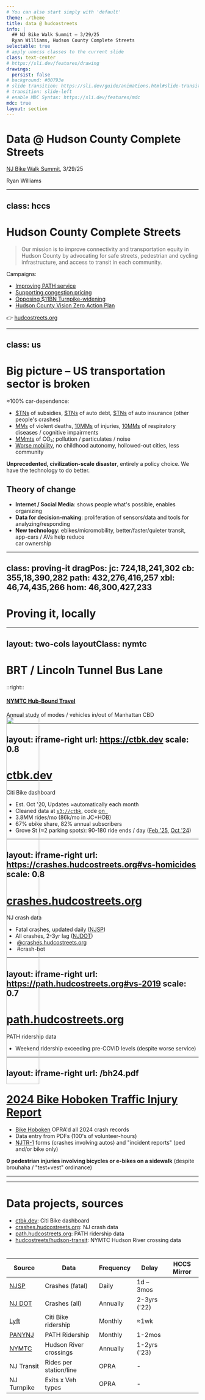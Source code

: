 ```yaml
---
# You can also start simply with 'default'
theme: ./theme
title: data @ hudcostreets
info: |
  ## NJ Bike Walk Summit – 3/29/25
  Ryan Williams, Hudson County Complete Streets
selectable: true
# apply unocss classes to the current slide
class: text-center
# https://sli.dev/features/drawing
drawings:
  persist: false
# background: #00793e
# slide transition: https://sli.dev/guide/animations.html#slide-transitions
# transition: slide-left
# enable MDC Syntax: https://sli.dev/features/mdc
mdc: true
layout: section
---
```


# Data @ Hudson County Complete Streets

[NJ Bike Walk Summit], 3/29/25

Ryan Williams

[NJ Bike Walk Summit]: https://njbwc.org/summit-2025/

---
class: hccs
---
# Hudson County Complete Streets
> Our mission is to improve connectivity and transportation equity in Hudson County by advocating for safe streets, pedestrian and cycling infrastructure, and access to transit in each community.

Campaigns:
- [Improving PATH service][PATH]
- [Supporting congestion pricing][CP]
- [Opposing $11BN Turnpike-widening][TA]
- [Hudson County Vision Zero Action Plan][VZ]

👉 [hudcostreets.org]

<style>
.slidev-layout.hccs {
  h1 { margin-bottom: 0 }
  p { margin: 0.4rem 0; }
  li { line-height: 2rem }
  blockquote { width: 75% }
  img {
    position: absolute;
    object-fit: cover;
    object-position: top center;
    /*TODO: put these in an actual grid*/
    &[src="/vz.png"] {
      right: 1.3%;
      /*top: 15%;*/
      bottom: 36%;
      width: 22.5%;
      /*height: 50%;*/
    }
    &[src="/path.jpg"] {
      width: 27%;
      height: 36.5%;
      bottom: 36%;
      right: 25%;
      object-fit: cover;
      object-position: top center;
    }
  }

  .imgs {
    display: flex;
    height: 32%;
    position: absolute;
    bottom: 2%;
    width: 100%;
    gap: 1.5%;
    & > div {
      flex: 0 0 auto; /* Don't grow or shrink */
      height: 100%;
      position: relative;
    }
    img {
      height: 100%;
      object-fit: contain;
      position: static;
      left: auto;
    }
  }
}
/* TODO: theme var */
.dark img { border: 1px solid white }
.light img { border: 3px solid #00793f }
</style>

<div class="imgs">
  <div><a href="https://turnpiketrap.org/"><img src="/tt.png"/></a></div>
  <div><a href="https://newsletter.hudcostreets.org/archive/save-our-hudson-county-buses-deadline-august-16/"><img src="/bus.jpeg"/></a></div>
  <div><a href="https://newsletter.hudcostreets.org/archive/action-alert-tell-gov-murphy-142m-for-nj-transit/"><img src="/njt.jpeg"/></a></div>
</div>
<a href="https://hudcostreets.org/panynj"><img src="/path.jpg"/></a>
<a href="https://newsletter.hudcostreets.org/archive/january-2025-vision-zero-plan-launch-jan-11/"><img src="/vz.png"/></a>

[PATH]: https://hudcostreets.org/panynj
[CP]: https://nyc.streetsblog.org/2025/03/21/advocates-demand-new-jersey-agencies-cough-up-congestion-pricing-data
[TA]: https://www.nj.com/traffic/2025/03/nj-turnpike-widening-opponents-demand-fresh-cost-and-traffic-numbers-for-107-b-project.html?gift=81525149-0b28-4c98-bd63-b6241996fd00
[VZ]: https://newsletter.hudcostreets.org/archive/january-2025-vision-zero-plan-launch-jan-11/

[hudcostreets.org]: https://hudcostreets.org/
[tt]: https://turnpiketrap.org/
[bus]: https://newsletter.hudcostreets.org/archive/save-our-hudson-county-buses-deadline-august-16/
[njt]: https://newsletter.hudcostreets.org/archive/action-alert-tell-gov-murphy-142m-for-nj-transit/
[vzi]: https://newsletter.hudcostreets.org/archive/january-2025-vision-zero-plan-launch-jan-11/

---
class: us
---
# Big picture – US transportation sector is broken
≈100% car-dependence:

- [\$TNs][IMF] of subsidies, [\$TNs][debt] of auto debt, [\$TNs][insurance] of auto insurance (other people's crashes)
- [MMs][deaths] of violent deaths, [10MMs][injuries] of injuries, [10MMs][disease] of respiratory diseases / cognitive impairments
- [MMmts][CO2] of CO₂; pollution / particulates / noise
- [Worse mobility][cn hsr], no childhood autonomy, hollowed-out cities, less community

[IMF]: https://www.imf.org/en/Topics/climate-change/energy-subsidies
[debt]: https://www.lendingtree.com/auto/debt-statistics/
[insurance]: https://www.statista.com/outlook/fmo/insurances/non-life-insurances/motor-vehicle-insurance/united-states
[deaths]: https://en.wikipedia.org/wiki/Motor_vehicle_fatality_rate_in_U.S._by_year#By_year
[injuries]: https://crashstats.nhtsa.dot.gov/Api/Public/ViewPublication/813560#:~:text=In%202022%20an%20estimated%202.38,injured%20from%202020%20to%202021.
[disease]: https://www.who.int/data/gho/data/themes/topics/indicator-groups/indicator-group-details/GHO/ambient-air-pollution
[CO2]: https://www.eia.gov/tools/faqs/faq.php?id=307&t=10

[shinkansen]: https://en.wikipedia.org/wiki/Shinkansen#Safety_record
[cn hsr]: https://www.threads.net/@thetransitguy/post/DGY0GP6B3hD/video-this-is-the-beijing-shanghai-corridor-which-takes-4-hours-and-18-minutes-to-cove
[world transit]: https://www.thetransportpolitic.com/2023/06/07/once-a-leader-in-urban-rail-investment-the-united-states-now-trails/

**Unprecedented, civilization-scale disaster**, entirely a policy choice. We have the technology to do better.

<style>
.slidev-layout.us {
  h2 {
    margin-top: 1.7rem;
    margin-bottom: 0.5rem;
  }
}</style>
## Theory of change
- **Internet / Social Media**: shows people what's possible, enables organizing
- **Data for decision-making**: proliferation of sensors/data and tools for analyzing/responding
- **New technology**: ebikes/micromobility, better/faster/quieter transit, app-cars / AVs help reduce <br/>car ownership

---
class: proving-it
dragPos:
  jc: 724,18,241,302
  cb: 355,18,390,282
  path: 432,276,416,257
  xbl: 46,74,435,266
  hom: 46,300,427,233
---

<style>
.slidev-layout.proving-it {
  padding-top: 1.6rem;
  h1 {
    /*position: relative;*/
    /*z-index: 200;*/
  }
  img {
    width: 100%;
    height: 100%;
  }
}
</style>

<!--
<div v-drag="'jc'"><img src="/pbls-roads.gif" class="jc" /></div>
<div v-drag="'cb'"><img src="/g2410.png" class="cb"/></div>
<div v-drag="'path'"><img src="/path-vs19.png" class="path"/></div>
<div v-drag="'xbl'"><img src="/xbl2.png" class="xbl"/></div>
<div v-drag="'hom'"><img class="hom" src="/hom.png"/></div>
-->

<div v-drag="'jc'"><a target="_blank" href="https://map.bikejc.org/?ll=40.720_-74.068&z=14"><img src="/pbls-roads.gif" class="jc" /></a></div>
<div v-drag="'cb'"><a target="_blank" href="https://ctbk.dev/stations?ll=40.717-74.045&z=15&ss=JC115&ym=2410"><img src="/g2410.png" class="cb"/></a></div>
<div v-drag="'path'"><a target="_blank" href="https://path.hudcostreets.org/#vs-2019"><img src="/path-vs19.png" class="path"/></a></div>
<div v-drag="'xbl'"><a target="_blank" href="https://github.com/hudcostreets/hudson-transit"><img src="/xbl2.png" class="xbl"/></a></div>
<div v-drag="'hom'"><a target="_blank" href="https://crashes.hudcostreets.org/#vs-homicides"><img class="hom" src="/hom.png"/></a></div>

# Proving it, locally

[hom-cmp]: https://crashes.hudcostreets.org/#vs-homicides
[xbl]: https://github.com/hudcostreets/hudson-transit
[grove-2410]: https://ctbk.dev/stations?ll=40.717-74.045&z=15&ss=JC115&ym=2410
[path]: https://path.hudcostreets.org/#vs-2019

---
layout: two-cols
layoutClass: nymtc
---

<style>
.slidev-layout.nymtc {
  padding: 2rem 2.5rem 2rem 1.5rem;
  grid-template-columns: 70% 30%;
  gap: 1rem;
  img {
    position: absolute;
    bottom: 0;
  }
  .col-left, .col-right {
    position: relative;
  }
}
</style>

# BRT / Lincoln Tunnel Bus Lane

<a href="https://github.com/hudcostreets/hudson-transit" target="_blank"><img src="/xbl.png"/></a>

::right::

<h4>
  <a href="https://www.nymtc.org/en-us/Data-and-Modeling/Transportation-Data-and-Statistics/Publications/Hub-Bound-Travel" target="_blank">
    NYMTC Hub-Bound Travel
  </a>
</h4>
<p>Annual study of modes / vehicles in/out of Manhattan CBD</p>
<a href="https://www.nymtc.org/Portals/0/Pdf/Hub%20Bound/2023%20Hub%20Bound/2023%20Hub%20Bound%20Report-%203.18.25.pdf?ver=7S_sDok5O_aw9bEN3A-NjA%3d%3d" target="_blank">
  <img src="/nymtc-hbt.png"/>
</a>

---
layout: iframe-right
url: https://ctbk.dev
scale: 0.8
---
<style>
  .slidev-page-6 .slidev-layout {
    padding: 2rem 1rem 0 2rem;
    img {
      height: 13.5rem;
      position: absolute;
      padding-left: 1rem;
      bottom: 2%;
    }
    img[src*="cb-hc"] {
      z-index: 10;
      right: 0;
      top: 0;
      height: 100%;
      /* border: 2px solid black; */
      margin: auto;
    }
  }
</style>

# [ctbk.dev]
Citi Bike dashboard

- Est. Oct '20, Updates ≈automatically each month
- Cleaned data at [`s3://ctbk`], code [on &nbsp;<logos-github-icon color="white" />][ctbk gh]
- 3.8MM rides/mo (86k/mo in JC+HOB)
- 67% ebike share, 82% annual subscribers
- Grove St (≈2 parking spots): 90-180 ride ends / day ([Feb '25][2502], [Oct '24][2410])

[![](/g2410.png)][2410]

<img v-click src="/cb-hc-opp.png" />

<!--
Show JC+HOB plateau, ebike share over time, Grove St 80/day in Feb '25
-->

[ctbk.dev]: https://ctbk.dev
[`s3://ctbk`]: https://ctbk.s3.amazonaws.com/index.html
[ctbk gh]: https://github.com/neighbor-ryan/ctbk.dev
[2410]: https://ctbk.dev/stations?ll=40.717-74.045&z=15&ss=JC115&ym=2410
[2502]: https://ctbk.dev/stations?ll=40.717-74.045&z=15&ss=JC115&ym=2502

---
layout: iframe-right
url: https://crashes.hudcostreets.org#vs-homicides
scale: 0.8
---
# [crashes.hudcostreets.org]
NJ crash data
- Fatal crashes, updated daily ([NJSP])
- All crashes, 2-3yr lag ([NJDOT])
- <logos-bluesky/> &nbsp;[@crashes.hudcostreets.org]
- <logos-slack-icon/> &nbsp;#crash-bot

<style>
p {
  margin-bottom: 0.5rem;
}
img {
  width: 30%;
  height: 49%;
  object-fit: cover;
  object-position: top left;
  position: absolute;
  bottom: 2.8%;
}
</style>

<img src="/crash-bot.png"/>

[NJSP]: https://www.nj.gov/njsp/info/fatalacc/index.shtml
[NJDOT]: https://www.nj.gov/transportation/refdata/accident/rawdata01-current.shtm
[crashes.hudcostreets.org]: https://crashes.hudcostreets.org
[@crashes.hudcostreets.org]: https://bsky.app/profile/crashes.hudcostreets.org

---
layout: iframe-right
url: https://path.hudcostreets.org#vs-2019
scale: 0.7
---
# [path.hudcostreets.org]
PATH ridership data
- Weekend ridership exceeding pre-COVID levels (despite worse service)

[path.hudcostreets.org]: https://path.hudcostreets.org

---
layout: iframe-right
url: /bh24.pdf
---
<style>.slidev-page-9 h1 { line-height: 3.3rem; }</style>

# [2024 Bike Hoboken Traffic Injury Report][bh24]
- [Bike Hoboken] OPRA'd all 2024 crash records
- Data entry from PDFs (100's of volunteer-hours)
- [NJTR-1] forms (crashes involving autos) and "incident reports" (ped and/or bike only)

**0 pedestrian injuries involving bicycles or e-bikes on a sidewalk** (despite brouhaha / "test+vest" ordinance)

[bh24]: https://www.bikehoboken.org/articles/2024-bike-hoboken-traffic-injury-report
[Bike Hoboken]: https://www.bikehoboken.org/
[NJTR-1]: https://www.nj.gov/transportation/refdata/accident/pdf/NJTR-1CrashReportManual2023.pdf

---
---

# Data projects, sources

- [ctbk.dev]: Citi Bike dashboard
- [crashes.hudcostreets.org]: NJ crash data
- [path.hudcostreets.org]: PATH ridership data
- [hudcostreets/hudson-transit]: NYMTC Hudson River crossing data

<div style="font-size:0.5em">&nbsp;</div>

| Source   | Data                   | Frequency | Delay       | HCCS Mirror                                                                                 |
|----------|------------------------|----------|-------------|---------------------------------------------------------------------------------------------|
| [NJSP]   | Crashes (fatal)        | Daily    | 1d – 3mos   | [<logos-github-icon/>][hudcostreets/nj-crashes] [<logos-aws-s3 />][`s3://nj-crashes/njsp`]  |
| [NJ DOT] | Crashes (all)          | Annually | 2-3yrs ('22) | [<logos-github-icon/>][hudcostreets/nj-crashes] [<logos-aws-s3 />][`s3://nj-crashes/njdot`] |
| [Lyft] | Citi Bike ridership    | Monthly  | ≈1wk        | [<logos-github-icon/>][hudcostreets/ctbk.dev] [<logos-aws-s3 />][`s3://ctbk`]               |
| [PANYNJ] | PATH Ridership         | Monthly  | 1-2mos      | [<logos-github-icon/>][hudcostreets/path]                                                   |
| [NYMTC]  | Hudson River crossings | Annually | 1-2yrs ('23) | [<logos-google-drive />][HCCS NYMTC]                                                        |
| NJ Transit | Rides per station/line | OPRA     | -           | [<logos-google-drive />][HCCS NJT]                                                          |
| NJ Turnpike | Exits x Veh types      | OPRA         | -           | [<logos-google-drive />][HCCS NJTA]                                                         |

[ctbk.dev]: https://ctbk.dev
[crashes.hudcostreets.org]: https://crashes.hudcostreets.org
[path.hudcostreets.org]: https://path.hudcostreets.org
[hudcostreets/hudson-transit]: https://github.com/hudcostreets/hudson-transit

[NJSP]: https://www.nj.gov/njsp/info/fatalacc/index.shtml
[NJ DOT]: https://www.nj.gov/transportation/refdata/accident/rawdata01-current.shtm
[PANYNJ]: https://www.panynj.gov/path/en/about/stats.html
[NYMTC]: https://www.nymtc.org/en-us/Data-and-Modeling/Transportation-Data-and-Statistics/Publications/Hub-Bound-Travel
[Lyft]: https://citibikenyc.com/system-data

[`s3://nj-crashes/njsp`]: https://nj-crashes.s3.amazonaws.com/index.html#/njsp/data
[`s3://nj-crashes/njdot`]: https://nj-crashes.s3.amazonaws.com/index.html#/njdot/data
[hudcostreets/path]: https://github.com/hudcostreets/path
[hudcostreets/nj-crashes]: https://github.com/hudcostreets/nj-crashes
[hudcostreets/ctbk.dev]: https://github.com/neighbor-ryan/ctbk.dev
[HCCS NYMTC]: https://drive.google.com/drive/folders/1Dm-ZBYxWaOaGgm08XCGOZCuvU2IQaPLN
[HCCS NJTA]: https://drive.google.com/drive/folders/1Ff4TUP6MmuoGvE0qTE2cgBukoxstB-93
[HCCS NJT]: https://drive.google.com/drive/folders/1IkeX8EOavWC1uUa1eHIIbVmE8i5tDuwE
[`s3://ctbk`]: https://ctbk.s3.amazonaws.com/index.html

[gbfs]: https://github.com/MobilityData/gbfs
[cb gbfs]: https://gbfs.citibikenyc.com/gbfs/2.3/gbfs.json
[cb gbfs stations]: https://gbfs.lyft.com/gbfs/2.3/bkn/en/station_information.json
[cb gbfs status]: https://gbfs.lyft.com/gbfs/2.3/bkn/en/station_status.json
